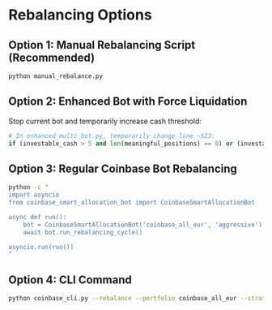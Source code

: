 # Rebalancing Options

## Option 1: Manual Rebalancing Script (Recommended)
```bash
python manual_rebalance.py
```

## Option 2: Enhanced Bot with Force Liquidation
Stop current bot and temporarily increase cash threshold:

```python
# In enhanced_multi_bot.py, temporarily change line ~523:
if (investable_cash > 5 and len(meaningful_positions) == 0) or (investable_cash > 10):
```

## Option 3: Regular Coinbase Bot Rebalancing
```bash
python -c "
import asyncio
from coinbase_smart_allocation_bot import CoinbaseSmartAllocationBot

async def run():
    bot = CoinbaseSmartAllocationBot('coinbase_all_eur', 'aggressive')
    await bot.run_rebalancing_cycle()

asyncio.run(run())
"
```

## Option 4: CLI Command
```bash
python coinbase_cli.py --rebalance --portfolio coinbase_all_eur --strategy aggressive
```
